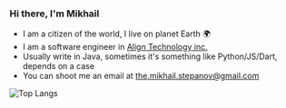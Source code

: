 ### Hi there, I'm Mikhail

- I am a citizen of the world, I live on planet Earth 🌍
- I am a software engineer in [Align Technology inc.](https://www.aligntech.com/)
- Usually write in Java, sometimes it's something like Python/JS/Dart, depends on a case
- You can shoot me an email at [the.mikhail.stepanov@gmail.com](mailto:the.mikhail.stepanov@gmail.com)

![Top Langs](https://github-readme-stats.vercel.app/api/top-langs/?username=mikhail-stepanov&layout=compact&exclude_repo=together-admin,together-mobile,earth-observation)
